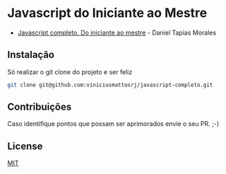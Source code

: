 # Javascript do Iniciante ao Mestre
- <a href="https://www.udemy.com/javascript-completo-2018-do-iniciante-ao-mestre/learn/v4/overview">Javascript completo. Do iniciante ao mestre</a> - Daniel Tapias Morales


## Instalação

Só realizar o git clone do projeto e ser feliz
```bash
git clone git@github.com:viniciusmattosrj/javascript-completo.git
```

## Contribuições
Caso identifique pontos
que possam ser aprimorados envie o seu PR. ;-)


## License
[MIT](https://choosealicense.com/licenses/mit/)
